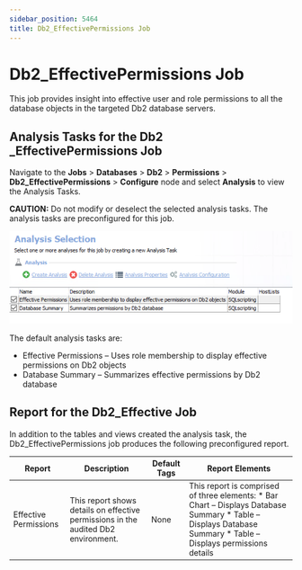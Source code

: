 ```yaml
---
sidebar_position: 5464
title: Db2_EffectivePermissions Job
---
```


# Db2\_EffectivePermissions Job

This job provides insight into effective user and role permissions to all the database objects in the targeted Db2 database servers.

## Analysis Tasks for the Db2 \_EffectivePermissions Job

Navigate to the **Jobs** > **Databases** > **Db2** > **Permissions** > **Db2\_EffectivePermissions** > **Configure** node and select **Analysis** to view the Analysis Tasks.

**CAUTION:** Do not modify or deselect the selected analysis tasks. The analysis tasks are preconfigured for this job.

![Analysis Tasks for the Db2 _EffectivePermissions Job](../../../../../../../../static/images/AccessAnalyzer_12.0/Content/Resources/Images/EnterpriseAuditor/Solutions/Databases/Db2/EffectivePermissionsAnalysis.png "Analysis Tasks for the Db2 _EffectivePermissions Job")

The default analysis tasks are:

* Effective Permissions – Uses role membership to display effective permissions on Db2 objects
* Database Summary – Summarizes effective permissions by Db2 database

## Report for the Db2\_Effective Job

In addition to the tables and views created the analysis task, the Db2\_EffectivePermissions job produces the following preconfigured report.

| Report | Description | Default Tags | Report Elements |
| --- | --- | --- | --- |
| Effective Permissions | This report shows details on effective permissions in the audited Db2 environment. | None | This report is comprised of three elements:   * Bar Chart – Displays Database Summary * Table – Displays Database Summary * Table – Displays permissions details |